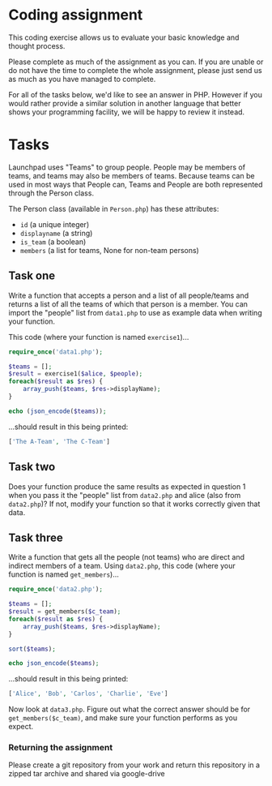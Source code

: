 # Coding assignment

This coding exercise allows us to evaluate your basic knowledge and thought
process.

Please complete as much of the assignment as you can. If you are unable or do
not have the time to complete the whole assignment, please just send us as much
as you have managed to complete.

For all of the tasks below, we'd like to see an answer in PHP. However if
you would rather provide a similar solution in another language that better
shows your programming facility, we will be happy to review it instead.

# Tasks

Launchpad uses "Teams" to group people.  People may be members of teams, and
teams may also be members of teams.  Because teams can be used in most ways
that People can, Teams and People are both represented through the Person
class.

The Person class (available in `Person.php`) has these attributes:

- `id` (a unique integer)
- `displayname` (a string)
- `is_team` (a boolean)
- `members` (a list for teams, None for non-team persons)


## Task one

Write a function that accepts a person and a list of all
people/teams and returns a list of all the teams of which that
person is a member. You can import the "people" list from
`data1.php` to use as example data when writing your function.

This code (where your function is named `exercise1`)...

``` php
require_once('data1.php');

$teams = [];
$result = exercise1($alice, $people);
foreach($result as $res) {
    array_push($teams, $res->displayName);
}

echo (json_encode($teams));
```
...should result in this being printed:

``` php
['The A-Team', 'The C-Team']
```


## Task two

Does your function produce the same results as expected in
question 1 when you pass it the "people" list from `data2.php`
and alice (also from `data2.php`)?  If not, modify your function
so that it works correctly given that data.


## Task three

Write a function that gets all the people (not teams) who are
direct and indirect members of a team.  Using `data2.php`, this code
(where your function is named `get_members`)...

``` php
require_once('data2.php');

$teams = [];
$result = get_members($c_team);
foreach($result as $res) {
    array_push($teams, $res->displayName);
}

sort($teams);

echo json_encode($teams);
```

...should result in this being printed:

``` php
['Alice', 'Bob', 'Carlos', 'Charlie', 'Eve']
```


Now look at `data3.php`.  Figure out what the correct answer should be for
`get_members($c_team)`, and make sure your function performs as you
expect.


### Returning the assignment

Please create a git repository from your work and return this repository in a
zipped tar archive and shared via google-drive

